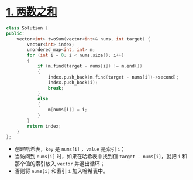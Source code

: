 # [1. 两数之和](https://leetcode-cn.com/problems/two-sum/)

```cpp
class Solution {
public:
    vector<int> twoSum(vector<int>& nums, int target) {
        vector<int> index;
        unordered_map<int, int> m;
        for (int i = 0; i < nums.size(); i++)
        {
            if (m.find(target - nums[i]) != m.end())
            {
                index.push_back(m.find(target - nums[i])->second);
                index.push_back(i);
                break;
            }
            else
            {
                m[nums[i]] = i;
            }
        }
        return index;
    }
};
```

- 创建哈希表，`key` 是 `nums[i]` ，`value` 是索引 `i`；
- 当访问到 `nums[i]` 时，如果在哈希表中找到值 `target - nums[i]`，就把 `i` 和那个值的索引放入 `vector` 并退出循环；
- 否则将 `nums[i]` 和索引 `i` 加入哈希表中。

